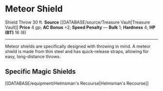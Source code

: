 ﻿---
ac: '2'
bulk: '1'
hardness: '4'
hp: 16 (8)
id: '13'
item_category: Shields
item_subcategory: Base Shields
level: '0'
name: Meteor Shield
price: 4 gp
rarity: Common
source: '[[DATABASE/source/Treasure Vault|Treasure Vault]]'
trait:
- '[[DATABASE/trait/Shield Throw|Shield Throw 30 ft.]]'
type: Shield

---
# Meteor Shield

<span class="item-trait">Shield Throw 30 ft.</span>
**Source** [[DATABASE/source/Treasure Vault|Treasure Vault]] 
**Price** 4 gp; **AC Bonus** +2; **Speed Penalty** —
**Bulk** 1; **Hardness** 4; **HP (BT)** 16 (8)

---
Meteor shields are specifically designed with throwing in mind. A meteor shield is made from thin steel and has quick-release straps, allowing for easy, long-distance throws.

## Specific Magic Shields

[[DATABASE/equipment/Helmsman's Recourse|Helmsman's Recourse]]